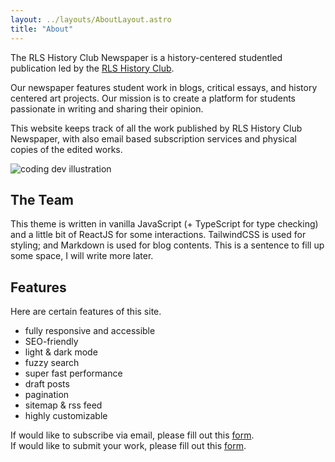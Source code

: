```yaml
---
layout: ../layouts/AboutLayout.astro
title: "About"
---
```


The RLS History Club Newspaper is a history-centered studentled publication led by the [RLS History Club](https://satnaing.dev/blog).

Our newspaper features student work in blogs, critical essays, and history centered art projects. Our mission is to create a platform for students passionate in writing and sharing their opinion.

This website keeps track of all the work published by RLS History Club Newspaper, with also email based subscription services and physical copies of the edited works.

<div>
  <img src="/assets/dev.svg" class="sm:w-1/2 mx-auto" alt="coding dev illustration">
</div>

## The Team

This theme is written in vanilla JavaScript (+ TypeScript for type checking) and a little bit of ReactJS for some interactions. TailwindCSS is used for styling; and Markdown is used for blog contents. This is a sentence to fill up some space, I will write more later.

## Features

Here are certain features of this site.

- fully responsive and accessible
- SEO-friendly
- light & dark mode
- fuzzy search
- super fast performance
- draft posts
- pagination
- sitemap & rss feed
- highly customizable

If would like to subscribe via email, please fill out this [form](https://github.com/satnaing/astro-paper).  
If would like to submit your work, please fill out this [form](mailto:contact@satnaing.dev).
